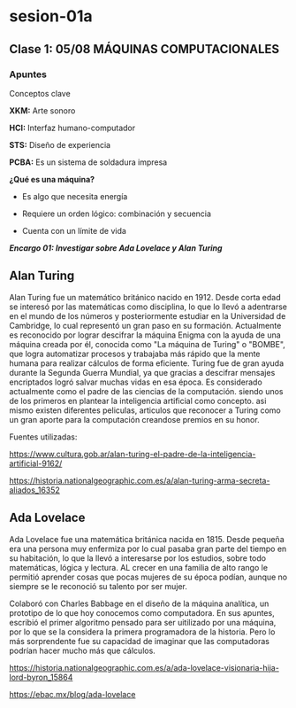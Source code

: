 # sesion-01a

## Clase 1: 05/08 MÁQUINAS COMPUTACIONALES

### Apuntes

Conceptos clave

**XKM:** Arte sonoro

**HCI:** Interfaz humano-computador

**STS:** Diseño de experiencia

**PCBA:** Es un sistema de soldadura impresa

**¿Qué es una máquina?**

- Es algo que necesita energía

- Requiere un orden lógico: combinación y secuencia

- Cuenta con un límite de vida
  
***Encargo 01: Investigar sobre Ada Lovelace y Alan Turing***

## Alan Turing

Alan Turing fue un matemático británico nacido en 1912. Desde corta edad se interesó por las matemáticas como disciplina, lo
que lo llevó a adentrarse en el mundo de los números y posteriormente estudiar en la Universidad de Cambridge, lo cual
representó un gran paso en su formación. Actualmente es reconocido por lograr descifrar la máquina Enigma con la ayuda de una
máquina creada por él, conocida como "La máquina de Turing" o "BOMBE", que logra automatizar procesos y trabajaba más rápido
que la mente humana para realizar cálculos de forma eficiente. Turing fue de gran ayuda durante la Segunda Guerra Mundial, ya
que gracias a descifrar mensajes encriptados logró salvar muchas vidas en esa época. Es considerado actualmente como el padre
de las ciencias de la computación. siendo unos de los primeros en plantear la inteligencia artificial como concepto.  asi mismo existen diferentes peliculas, articulos que reconocer a Turing como un gran aporte para la computación creandose premios en su honor.

Fuentes utilizadas:

<https://www.cultura.gob.ar/alan-turing-el-padre-de-la-inteligencia-artificial-9162/>

<https://historia.nationalgeographic.com.es/a/alan-turing-arma-secreta-aliados_16352>

## Ada Lovelace

Ada Lovelace fue una matemática británica nacida en 1815. Desde pequeña era una persona muy enfermiza por lo cual  pasaba gran parte del tiempo en su habitación, lo que la llevó a interesarse por los estudios, sobre todo matemáticas, lógica y lectura. AL crecer en una familia de alto rango le permitió aprender cosas que pocas mujeres de su época podían, aunque no siempre se le reconoció su talento por ser mujer.

Colaboró con Charles Babbage en el diseño de la máquina analítica, un prototipo de lo que hoy conocemos como computadora. En sus apuntes, escribió el primer algoritmo pensado para ser uitilizado por una máquina, por lo que se la considera la primera programadora de la historia. Pero lo más sorprendente fue su capacidad de imaginar que las computadoras podrían hacer mucho más que cálculos.

<https://historia.nationalgeographic.com.es/a/ada-lovelace-visionaria-hija-lord-byron_15864>

<https://ebac.mx/blog/ada-lovelace>
